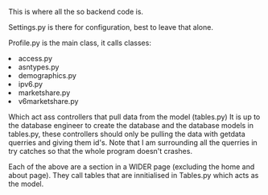 This is where all the so backend code is. 

Settings.py is there for configuration, best to leave that alone.

Profile.py is the main class, it calls classes:
<li>access.py</li>
<li>asntypes.py</li>
<li>demographics.py</li>
<li>ipv6.py</li>
<li>marketshare.py</li>
<li>v6marketshare.py</li>

Which act ass controllers that pull data from the model (tables.py)
It is up to the database engineer to create the database and the database models in tables.py, these controllers should only be pulling the data with getdata querries and giving them id's. Note that I am surrounding all the querries in try catches so that the whole program doesn't crashes.


Each of the above are a section in a WIDER page (excluding the home and about page). They call tables that are innitialised in Tables.py which acts as the model.


